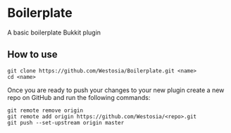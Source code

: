 # Boilerplate
A basic boilerplate Bukkit plugin

## How to use
```
git clone https://github.com/Westosia/Boilerplate.git <name>
cd <name>
```
Once you are ready to push your changes to your new plugin create a new repo on GitHub and run the following commands:
```
git remote remove origin
git remote add origin https://github.com/Westosia/<repo>.git
git push --set-upstream origin master
```
